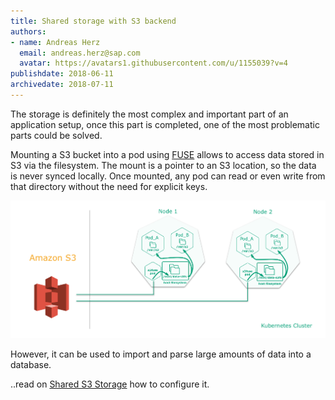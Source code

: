```yaml
---
title: Shared storage with S3 backend
authors: 
- name: Andreas Herz
  email: andreas.herz@sap.com
  avatar: https://avatars1.githubusercontent.com/u/1155039?v=4
publishdate: 2018-06-11
archivedate: 2018-07-11
---
```


The storage is definitely the most complex and important part of an application setup, once this part is completed, 
one of the most problematic parts could be solved.

Mounting a S3 bucket into a pod using [FUSE](https://github.com/libfuse/libfuse) allows to access data stored in S3 via 
the filesystem. The mount is a pointer to an S3 location, so the data is never synced locally. Once mounted, any pod 
can read or even write from that directory without the need for explicit keys.


![](./images/blog-s3-shared-storage.png)


However, it can be used to import and parse large amounts of data into a database.

..read on [Shared S3 Storage](https://github.com/freegroup/kube-s3/blob/master/README.md) how to configure it.